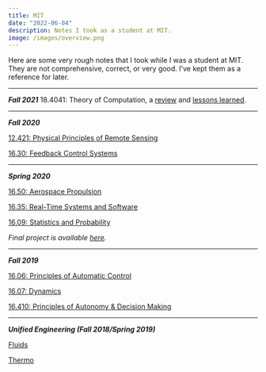 ```yaml
---
title: MIT
date: "2022-06-04"
description: Notes I took as a student at MIT.
image: /images/overview.png
---
```


Here are some very rough notes that I took while I was a student at MIT. They are not comprehensive, correct, or very good. I've kept them as a reference for later.

_____
***Fall 2021***
18.4041: Theory of Computation, a [review](https://drive.google.com/file/d/1MEgCkIZCnYmychtd_Dy2_iMNnPwvCYUN/view?usp=share_link) and [lessons learned](https://drive.google.com/file/d/1szLOeqfB1Ku-xRACwHipo6CO0vCIinSk/view?usp=sharing).
_____

***Fall 2020*** 

[12.421: Physical Principles of Remote Sensing](https://drive.google.com/file/d/14t-Wg5PrfBeBpr5uxd-Og3ErAoj-x46Q/view?usp=sharing)

[16.30: Feedback Control Systems](https://drive.google.com/file/d/1TSF82cqdql5D_QAopdANhvvouunVJ5zA/view?usp=share_link) 

_____

***Spring 2020*** 

[16.50: Aerospace Propulsion](https://drive.google.com/file/d/1iGcCekg-CzGEOdik82fa906eUgzFJdI3/view?usp=share_link) 

[16.35: Real-Time Systems and Software](https://drive.google.com/file/d/15lM3xG_MGw0Xq2bW4iNyApz_NoPfLgvw/view?usp=share_link) 

[16.09: Statistics and Probability](https://drive.google.com/file/d/1iv5hMnD8VSkLJo5pgGjY6zMC7LTX6dEv/view?usp=share_link) 

*Final project is available [here](https://github.com/deliastephens/1609-finalproject).*

____
***Fall 2019***

[16.06: Principles of Automatic Control](https://drive.google.com/file/d/1ylxG08qMHSLrknArHm8HrqyXzzRi_YhI/view?usp=share_link)

[16.07: Dynamics](https://drive.google.com/file/d/1jywI-KE7Q65NoxhyOgZ9qyj5lHafi_kh/view?usp=share_link)

[16.410: Principles of Autonomy \& Decision Making](https://drive.google.com/file/d/11k-7YozpgBNhC0qyJqLXN42mnzMRoi-4/view?usp=share_link)

____
***Unified Engineering (Fall 2018/Spring 2019)***

[Fluids](https://drive.google.com/file/d/12Br1epygJ16GSoVUy2PiVd459m5vf2JE/view?usp=share_link)

[Thermo](https://drive.google.com/file/d/1jT8Pan5PyyrXCWjhEq_rVLfHbVbVdVun/view?usp=share_link)





